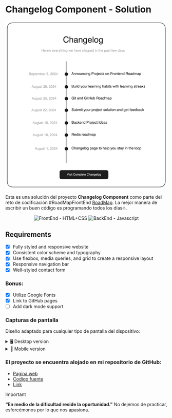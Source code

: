 # Changelog Component - Solution

<img src="./image/template.png" alt="Solucion preview" style="max-width: 100%; height: auto;">

Esta es una solución del proyecto **Changelog Component** como parte del reto de codificación #RoadMapFrontEnd [RoadMap](https://roadmap.sh/projects/changelog-component). La mejor manera de escribir un buen código es programando todos los días🔥.

<div align="center">
  <img src="https://img.shields.io/badge/FrontEnd-HTML%2BCSS-yellow" alt="FrontEnd - HTML+CSS">
  <img src="https://img.shields.io/badge/BackEnd-Javascript-orange" alt="BackEnd - Javascript">
</div>

## Requirements
- [x] Fully styled and responsive website
- [x] Consistent color scheme and typography
- [x] Use flexbox, media queries, and grid to create a responsive layout
- [x] Responsive navigation bar
- [x] Well-styled contact form

### Bonus:

- [x] Utilize Google Fonts
- [x] Link to GitHub pages
- [ ] Add dark mode support

### Capturas de pantalla

Diseño adaptado para cualquier tipo de pantalla del dispositivo:

<details>
    <summary>🖥️ Desktop version</summary>

![](./image/desktop.png)
</details>

<details>
    <summary>📱 Mobile version</summary>

![](./image/mobile.png)
</details>


### El proyecto se encuentra alojado en mi repositorio de GitHub:

- [Pagina web](https://miguelramosalarcon.github.io/Personal-Portfolio-Roadmap/)
- [Codigo fuente]()
- [Link](https://roadmap.sh/projects/portfolio-website)
> [!IMPORTANT]
> **“En medio de la dificultad reside la oportunidad."** No dejemos de practicar, esforcémonos por lo que nos apasiona.
